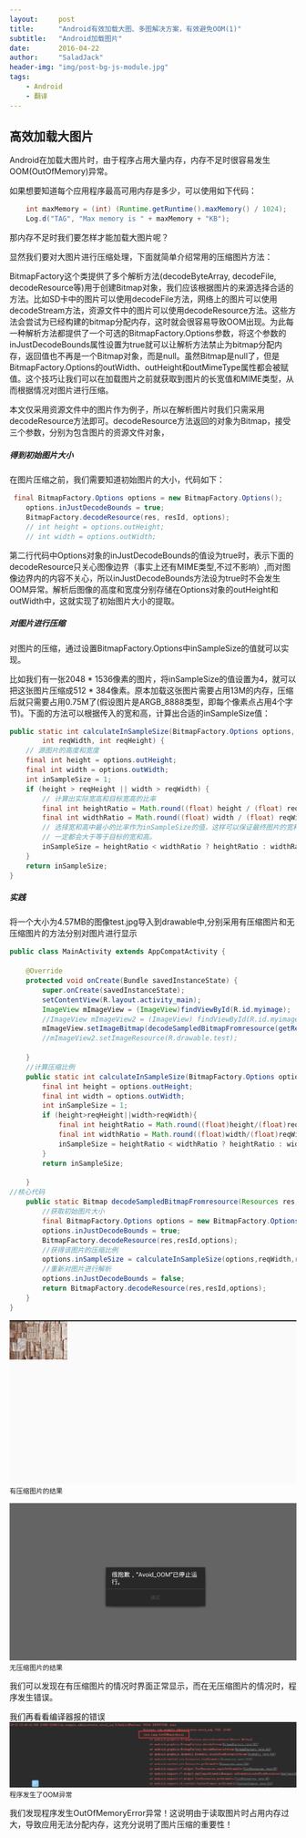 ```yaml
---
layout:     post
title:      "Android有效加载大图、多图解决方案，有效避免OOM(1)"
subtitle:   "Android加载图片"
date:       2016-04-22
author:     "SaladJack"
header-img: "img/post-bg-js-module.jpg"
tags:
    - Android
    - 翻译
---
```




## 高效加载大图片
Android在加载大图片时，由于程序占用大量内存，内存不足时很容易发生OOM(OutOfMemory)异常。

如果想要知道每个应用程序最高可用内存是多少，可以使用如下代码：

```java 
    int maxMemory = (int) (Runtime.getRuntime().maxMemory() / 1024);  
    Log.d("TAG", "Max memory is " + maxMemory + "KB");  
```
那内存不足时我们要怎样才能加载大图片呢？

显然我们要对大图片进行压缩处理，下面就简单介绍常用的压缩图片方法：

BitmapFactory这个类提供了多个解析方法(decodeByteArray, decodeFile, decodeResource等)用于创建Bitmap对象，我们应该根据图片的来源选择合适的方法。比如SD卡中的图片可以使用decodeFile方法，网络上的图片可以使用decodeStream方法，资源文件中的图片可以使用decodeResource方法。这些方法会尝试为已经构建的bitmap分配内存，这时就会很容易导致OOM出现。为此每一种解析方法都提供了一个可选的BitmapFactory.Options参数，将这个参数的inJustDecodeBounds属性设置为true就可以让解析方法禁止为bitmap分配内存，返回值也不再是一个Bitmap对象，而是null。虽然Bitmap是null了，但是BitmapFactory.Options的outWidth、outHeight和outMimeType属性都会被赋值。这个技巧让我们可以在加载图片之前就获取到图片的长宽值和MIME类型，从而根据情况对图片进行压缩。

本文仅采用资源文件中的图片作为例子，所以在解析图片时我们只需采用decodeResource方法即可。decodeResource方法返回的对象为Bitmap，接受三个参数，分别为包含图片的资源文件对象，

##### 得到初始图片大小
在图片压缩之前，我们需要知道初始图片的大小，代码如下：

```java
 final BitmapFactory.Options options = new BitmapFactory.Options();  
    options.inJustDecodeBounds = true;  
    BitmapFactory.decodeResource(res, resId, options);  
    // int height = options.outHeight;
    // int width = options.outWidth;
```
第二行代码中Options对象的inJustDecodeBounds的值设为true时，表示下面的decodeResource只关心图像边界（事实上还有MIME类型,不过不影响）,而对图像边界内的内容不关心，所以inJustDecodeBounds方法设为true时不会发生OOM异常。解析后图像的高度和宽度分别存储在Options对象的outHeight和outWidth中，这就实现了初始图片大小的提取。

##### 对图片进行压缩
对图片的压缩，通过设置BitmapFactory.Options中inSampleSize的值就可以实现。

比如我们有一张2048 * 1536像素的图片，将inSampleSize的值设置为4，就可以把这张图片压缩成512 * 384像素。原本加载这张图片需要占用13M的内存，压缩后就只需要占用0.75M了(假设图片是ARGB_8888类型，即每个像素点占用4个字节)。下面的方法可以根据传入的宽和高，计算出合适的inSampleSize值：

```java
public static int calculateInSampleSize(BitmapFactory.Options options,  
        int reqWidth, int reqHeight) {  
    // 源图片的高度和宽度  
    final int height = options.outHeight;  
    final int width = options.outWidth;  
    int inSampleSize = 1;  
    if (height > reqHeight || width > reqWidth) {  
        // 计算出实际宽高和目标宽高的比率  
        final int heightRatio = Math.round((float) height / (float) reqHeight);  
        final int widthRatio = Math.round((float) width / (float) reqWidth);  
        // 选择宽和高中最小的比率作为inSampleSize的值，这样可以保证最终图片的宽和高  
        // 一定都会大于等于目标的宽和高。  
        inSampleSize = heightRatio < widthRatio ? heightRatio : widthRatio;  
    }  
    return inSampleSize;  
}  
```

##### 实践
将一个大小为4.57MB的图像test.jpg导入到drawable中,分别采用有压缩图片和无压缩图片的方法分别对图片进行显示

```java
public class MainActivity extends AppCompatActivity {

    @Override
    protected void onCreate(Bundle savedInstanceState) {
        super.onCreate(savedInstanceState);
        setContentView(R.layout.activity_main);
        ImageView mImageView = (ImageView)findViewById(R.id.myimage);
        //ImageView mImageView2 = (ImageView) findViewById(R.id.myimage2);
        mImageView.setImageBitmap(decodeSampledBitmapFromresource(getResources(),R.drawable.test,100,100));
        //mImageView2.setImageResource(R.drawable.test);

    }
    //计算压缩比例
    public static int calculateInSampleSize(BitmapFactory.Options options,int reqWidth,int reqHeight){
        final int height = options.outHeight;
        final int width = options.outWidth;
        int inSampleSize = 1;
        if (height>reqHeight||width>reqWidth){
            final int heightRatio = Math.round((float)height/(float)reqHeight);
            final int widthRatio = Math.round((float)width/(float)reqWidth);
            inSampleSize = heightRatio < widthRatio ? heightRatio : widthRatio;
        }
        return inSampleSize;

    }
//核心代码
    public static Bitmap decodeSampledBitmapFromresource(Resources res,int resId,int reqWidth,int reqHeight){
        //获取初始图片大小
        final BitmapFactory.Options options = new BitmapFactory.Options();
        options.inJustDecodeBounds = true;
        BitmapFactory.decodeResource(res,resId,options);
        //获得该图片的压缩比例
        options.inSampleSize = calculateInSampleSize(options,reqWidth,reqHeight);
        //重新对图片进行解析
        options.inJustDecodeBounds = false;
        return BitmapFactory.decodeResource(res,resId,options);
    }
}
```

![java-javascript](/img/in-post/post-avoidOOM/test0.png)
<small class="img-hint">有压缩图片的结果</small>

![java-javascript](/img/in-post/post-avoidOOM/test1.png)
<small class="img-hint">无压缩图片的结果</small>

我们可以发现在有压缩图片的情况时界面正常显示，而在无压缩图片的情况时，程序发生错误。

我们再看看编译器报的错误
![java-javascript](/img/in-post/post-avoidOOM/result.png)
<small class="img-hint">程序发生了OOM异常</small>

我们发现程序发生OutOfMemoryError异常！这说明由于读取图片时占用内存过大，导致应用无法分配内存，这充分说明了图片压缩的重要性！

